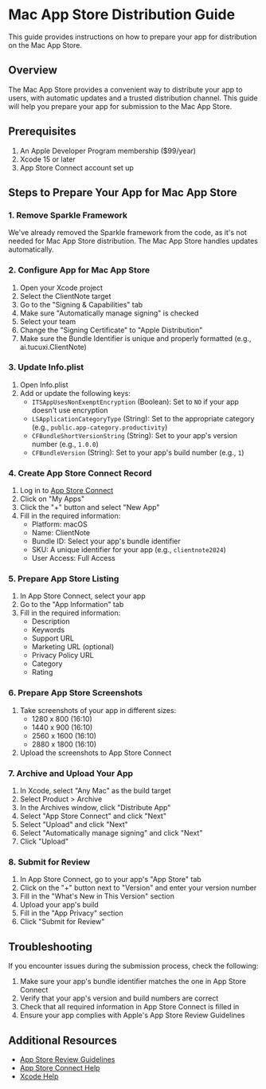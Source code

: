# Mac App Store Distribution Guide

This guide provides instructions on how to prepare your app for distribution on the Mac App Store.

## Overview

The Mac App Store provides a convenient way to distribute your app to users, with automatic updates and a trusted distribution channel. This guide will help you prepare your app for submission to the Mac App Store.

## Prerequisites

1. An Apple Developer Program membership ($99/year)
2. Xcode 15 or later
3. App Store Connect account set up

## Steps to Prepare Your App for Mac App Store

### 1. Remove Sparkle Framework

We've already removed the Sparkle framework from the code, as it's not needed for Mac App Store distribution. The Mac App Store handles updates automatically.

### 2. Configure App for Mac App Store

1. Open your Xcode project
2. Select the ClientNote target
3. Go to the "Signing & Capabilities" tab
4. Make sure "Automatically manage signing" is checked
5. Select your team
6. Change the "Signing Certificate" to "Apple Distribution"
7. Make sure the Bundle Identifier is unique and properly formatted (e.g., ai.tucuxi.ClientNote)

### 3. Update Info.plist

1. Open Info.plist
2. Add or update the following keys:
   - `ITSAppUsesNonExemptEncryption` (Boolean): Set to `NO` if your app doesn't use encryption
   - `LSApplicationCategoryType` (String): Set to the appropriate category (e.g., `public.app-category.productivity`)
   - `CFBundleShortVersionString` (String): Set to your app's version number (e.g., `1.0.0`)
   - `CFBundleVersion` (String): Set to your app's build number (e.g., `1`)

### 4. Create App Store Connect Record

1. Log in to [App Store Connect](https://appstoreconnect.apple.com/)
2. Click on "My Apps"
3. Click the "+" button and select "New App"
4. Fill in the required information:
   - Platform: macOS
   - Name: ClientNote
   - Bundle ID: Select your app's bundle identifier
   - SKU: A unique identifier for your app (e.g., `clientnote2024`)
   - User Access: Full Access

### 5. Prepare App Store Listing

1. In App Store Connect, select your app
2. Go to the "App Information" tab
3. Fill in the required information:
   - Description
   - Keywords
   - Support URL
   - Marketing URL (optional)
   - Privacy Policy URL
   - Category
   - Rating

### 6. Prepare App Store Screenshots

1. Take screenshots of your app in different sizes:
   - 1280 x 800 (16:10)
   - 1440 x 900 (16:10)
   - 2560 x 1600 (16:10)
   - 2880 x 1800 (16:10)
2. Upload the screenshots to App Store Connect

### 7. Archive and Upload Your App

1. In Xcode, select "Any Mac" as the build target
2. Select Product > Archive
3. In the Archives window, click "Distribute App"
4. Select "App Store Connect" and click "Next"
5. Select "Upload" and click "Next"
6. Select "Automatically manage signing" and click "Next"
7. Click "Upload"

### 8. Submit for Review

1. In App Store Connect, go to your app's "App Store" tab
2. Click on the "+" button next to "Version" and enter your version number
3. Fill in the "What's New in This Version" section
4. Upload your app's build
5. Fill in the "App Privacy" section
6. Click "Submit for Review"

## Troubleshooting

If you encounter issues during the submission process, check the following:

1. Make sure your app's bundle identifier matches the one in App Store Connect
2. Verify that your app's version and build numbers are correct
3. Check that all required information in App Store Connect is filled in
4. Ensure your app complies with Apple's App Store Review Guidelines

## Additional Resources

- [App Store Review Guidelines](https://developer.apple.com/app-store/review/guidelines/)
- [App Store Connect Help](https://help.apple.com/app-store-connect/)
- [Xcode Help](https://help.apple.com/xcode/) 